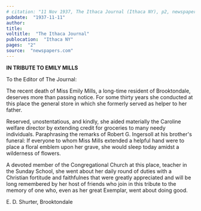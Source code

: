 ```yaml
---
# citation: "11 Nov 1937, The Ithaca Journal (Ithaca NY), p2, newspapers.com"
pubdate:  "1937-11-11"
author: 
title: 
voltitle:  "The Ithaca Journal"
publocation:  "Ithaca NY"
pages:  "2"
source:  "newspapers.com"
---
```

**IN TRIBUTE TO EMILY MILLS**

To the Editor of The Journal:

The recent death of Miss Emily Mills, a long-time resident of Brooktondale, deserves more than passing notice. For some thirty years she conducted at this place the general store in which she formerly served as helper to her father.

Reserved, unostentatious, and kindly, she aided materially the Caroline welfare director by extending credit for groceries to many needy individuals. Paraphrasing the remarks of Robert G. Ingersoll at his brother's funeral: If everyone to whom Miss Mills extended a helpful hand were to place a floral emblem upon her grave, she would sleep today amidst a wilderness of flowers.

A devoted member of the Congregational Church at this place, teacher in the Sunday School, she went about her daily round of duties with a Christian fortitude and faithfulnes that were greatly appreciated and will be long remembered by her host of friends who join in this tribute to the memory of one who, even as her great Exemplar, went about doing good. 

E. D. Shurter,
Brooktondale
